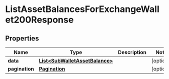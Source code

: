 

# ListAssetBalancesForExchangeWallet200Response


## Properties

| Name | Type | Description | Notes |
|------------ | ------------- | ------------- | -------------|
|**data** | [**List&lt;SubWalletAssetBalance&gt;**](SubWalletAssetBalance.md) |  |  [optional] |
|**pagination** | [**Pagination**](Pagination.md) |  |  [optional] |



